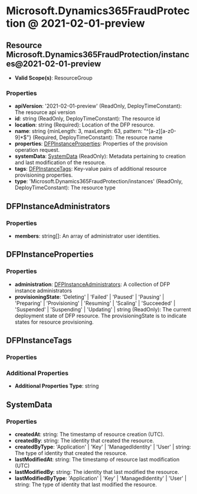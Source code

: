 # Microsoft.Dynamics365FraudProtection @ 2021-02-01-preview

## Resource Microsoft.Dynamics365FraudProtection/instances@2021-02-01-preview
* **Valid Scope(s)**: ResourceGroup
### Properties
* **apiVersion**: '2021-02-01-preview' (ReadOnly, DeployTimeConstant): The resource api version
* **id**: string (ReadOnly, DeployTimeConstant): The resource id
* **location**: string (Required): Location of the DFP resource.
* **name**: string {minLength: 3, maxLength: 63, pattern: "^[a-z][a-z0-9]*$"} (Required, DeployTimeConstant): The resource name
* **properties**: [DFPInstanceProperties](#dfpinstanceproperties): Properties of the provision operation request.
* **systemData**: [SystemData](#systemdata) (ReadOnly): Metadata pertaining to creation and last modification of the resource.
* **tags**: [DFPInstanceTags](#dfpinstancetags): Key-value pairs of additional resource provisioning properties.
* **type**: 'Microsoft.Dynamics365FraudProtection/instances' (ReadOnly, DeployTimeConstant): The resource type

## DFPInstanceAdministrators
### Properties
* **members**: string[]: An array of administrator user identities.

## DFPInstanceProperties
### Properties
* **administration**: [DFPInstanceAdministrators](#dfpinstanceadministrators): A collection of DFP instance administrators
* **provisioningState**: 'Deleting' | 'Failed' | 'Paused' | 'Pausing' | 'Preparing' | 'Provisioning' | 'Resuming' | 'Scaling' | 'Succeeded' | 'Suspended' | 'Suspending' | 'Updating' | string (ReadOnly): The current deployment state of DFP resource. The provisioningState is to indicate states for resource provisioning.

## DFPInstanceTags
### Properties
### Additional Properties
* **Additional Properties Type**: string

## SystemData
### Properties
* **createdAt**: string: The timestamp of resource creation (UTC).
* **createdBy**: string: The identity that created the resource.
* **createdByType**: 'Application' | 'Key' | 'ManagedIdentity' | 'User' | string: The type of identity that created the resource.
* **lastModifiedAt**: string: The timestamp of resource last modification (UTC)
* **lastModifiedBy**: string: The identity that last modified the resource.
* **lastModifiedByType**: 'Application' | 'Key' | 'ManagedIdentity' | 'User' | string: The type of identity that last modified the resource.

